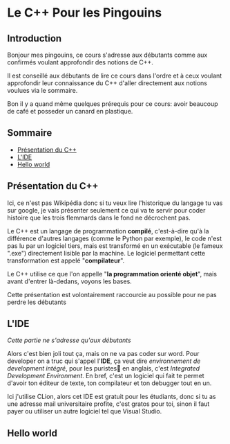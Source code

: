 # Le C++ Pour les Pingouins

## Introduction

Bonjour mes pingouins, ce cours s'adresse aux débutants comme aux confirmés voulant approfondir des notions de C++.

Il est conseillé aux débutants de lire ce cours dans l'ordre et à ceux voulant approfondir leur connaissance du C++
d'aller directement aux notions voulues via le sommaire.

Bon il y a quand même quelques prérequis pour ce cours: avoir beaucoup de café et posseder un canard en plastique.


## Sommaire

- [Présentation du C++](#Présentation-du-C++)
- [L'IDE](#L'IDE)
- [Hello world](#Hello-world)

## Présentation du C++

Ici, ce n'est pas Wikipédia donc si tu veux lire l'historique du langage tu vas sur google, je vais présenter seulement ce
qui va te servir pour coder histoire que les trois flemmards dans le fond ne décrochent pas.

Le C++ est un langage de programmation **compilé**, c'est-à-dire qu'à la différence d'autres langages (comme le Python
par exemple), le code n'est pas lu par un logiciel tiers, mais est transformé en un exécutable (le fameux ".exe")
directement lisible par la machine. Le logiciel permettant cette transformation est appelé "**compilateur**".

Le C++ utilise ce que l'on appelle "**la programmation orienté objet**", mais avant d'entrer là-dedans, voyons les bases.

Cette présentation est volontairement raccourcie au possible pour ne pas perdre les débutants

## L'IDE

_Cette partie ne s'adresse qu'aux débutants_

Alors c'est bien joli tout ça, mais on ne va pas coder sur word.
Pour developer on a truc qui s'appel l'**IDE**, ça veut dire _environnement de development intégré_, pour les puristes🥸
en anglais, c'est _Integrated Development Environment_. En bref, c'est un logiciel qui fait te permet d'avoir ton éditeur
de texte, ton compilateur et ton debugger tout en un.

Ici j'utilise CLion, alors cet IDE est gratuit pour les étudiants, donc si tu as une adresse mail universitaire profite,
c'est gratos pour toi, sinon il faut payer ou utiliser un autre logiciel tel que Visual Studio.

## Hello world

